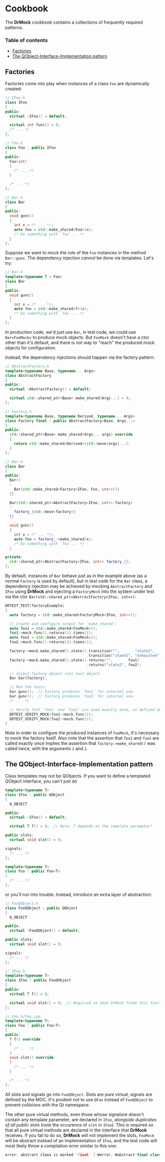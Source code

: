 <!--
Copyright 2020 Ole Kliemann, Malte Kliemann

This file is part of DrMock.

DrMock is free software: you can redistribute it and/or modify it
under the terms of the GNU General Public License as published by
the Free Software Foundation, either version 3 of the License, or
(at your option) any later version.

DrMock is distributed in the hope that it will be useful, but
WITHOUT ANY WARRANTY; without even the implied warranty of
MERCHANTABILITY or FITNESS FOR A PARTICULAR PURPOSE.  See the GNU
General Public License for more details.

You should have received a copy of the GNU General Public License
along with DrMock.  If not, see <https://www.gnu.org/licenses/>.
-->

# Cookbook

The **DrMock** cookbook contains a collections of frequently required
patterns.

### Table of contents

* [Factories](#factories)
* [The QObject-Interface-Implementation pattern](#the-qobject-interface-implementation-pattern)

## Factories

Factories come into play when instances of a class `Foo` are dynamically created:

```cpp
// IFoo.h
class IFoo
{
public:
  virtual ~IFoo() = default;

  virtual int func() = 0;
  /* ... */
};

// Foo.h
class Foo : public IFoo
{
public:
  Foo(int)
  {
    /* ... */
  }

  /* ... */
};

// Bar.h
class Bar
{
public:
  void gunc()
  {
    int x = /* ... */;
    auto foo = std::make_shared<Foo>(x);
    /* Do something with `foo`... */
  }
};
```

Suppose we want to mock the role of the `Foo` instances in the method
`Bar::gunc`. The dependency injection *cannot* be done via templates.
Let's try:
```cpp
// Bar.h
template<typename T = Foo>
class Bar
{
public:
  void gunc()
  {
    int x = /* ... */;
    auto foo = std::make_shared<T>(x);
    /* Do something with `foo`... */
  }
};
```

In production code, we'd just use `Bar`, in test code, we could use
`Bar<FooMock>` to produce mock objects. But `FooMock` doesn't have a
ctor other than it's default, and there is not way to "reach" the
produced mock objects for configuration.

Instead, the dependency injections should happen via the factory
pattern:
```cpp
// AbstractFactory.h
template<typename Base, typename... Args>
class AbstractFactory
{
public:
  virtual ~AbstractFactory() = default;

  virtual std::shared_ptr<Base> make_shared(Args...) = 0;
};

// Factory.h
template<typename Base, typename Derived, typename... Args>
class Factory final : public AbstractFactory<Base, Args...>
{
public:
  std::shared_ptr<Base> make_shared(Args... args) override
  {
    return std::make_shared<Derived>(std::move(args)...);
  }
};

// Bar.h
class Bar
{
public:
  Bar()
  :
    Bar{std::make_shared<Factory<IFoo, Foo, int>>()}
  {}

  Bar(std::shared_ptr<AbstractFactory<IFoo, int>> factory)
  :
    factory_{std::move(factory)}
  {}

  void gunc()
  {
    int x = /* ... */;
    auto foo = factory_->make_shared(x);
    /* Do something with `foo`... */
  }

private:
  std::shared_ptr<AbstractFactory<IFoo, int>> factory_{};
};
```

By default, instances of `Bar` behave just as in the example above (as a
normal `Factory` is used by default), but in test code for the `Bar`
class, a dependency injection may be achieved by mocking
`AbstractFactory` and `IFoo` using **DrMock** and injecting a
`FactoryMock` into the system under test via the ctor
`Bar(std::shared_ptr<AbstractFactory<IFoo, int>>)`:

```cpp
DRTEST_TEST(factoryExample)
{
  auto factory = std::make_shared<FactoryMock<IFoo, int>>();

  // Create and configure output for `make_shared`:
  auto foo1 = std::make_shared<FooMock>();
  foo1->mock.func().returns(1).times(1);
  auto foo2 = std::make_shared<FooMock>();
  foo2->mock.func().returns(2).times(1);

  factory->mock.make_shared().state().transition("",       "state2",    1)
                                     .transition("state2", "exhausted", 2);
  factory->mock.make_shared().state().returns("",       foo1)
                                     .returns("state2", foo2);

  // Inject factory object into test object.
  Bar bar{factory};

  // Run the tests.
  bar.gunc();  // Factory produces `foo1` for internal use.
  bar.gunc();  // Factory produces `foo2` for internal use.
  /* ... */

  // Verify that `foo1` and `foo2` are used exactly once, as defined above.
  DRTEST_VERIFY_MOCK(foo1->mock.func());
  DRTEST_VERIFY_MOCK(foo2->mock.func());
}
```

Note in order to configure the produced instances of `FooMock`, it's
necessary to mock the factory itself. Also note that the assertion that
`foo1` and `foo2` are called exactly once implies the assertion that
`factory->make_shared()` was called twice, with the arguments `1` and
`2`.

## The QObject-Interface-Implementation pattern

Class templates may not be QObjects.
If you want to define a templated QObject interface,
you can't just do

```cpp
template<typename T>
class IFoo : public QObject
{
  Q_OBJECT

public:
  virtual ~IFoo() = default;

  virtual T f() = 0;  // Note: f depends on the template parameter!

public slots:
  virtual void slot() = 0;

signals:
  /* ... */
};

template<typename T>
class Foo : public Foo<T>
(
  /* ... */
};
```

or you'll run into trouble.
Instead, introduce an extra layer of abstraction:

```cpp
// FooQObject.h
class FooQObject : public QObject
{
  Q_OBJECT

public:
  virtual ~FooQObject() = default;

public slots:
  virtual void slot() = 0;

signals:
  /* ... */
};

// IFoo.h
template<typename T>
class IFoo : public FooQObject
{
public:
  virtual T f() = 0;

  virtual void slot() = 0;  // Required so that DrMock finds this function.
};

// Foo.h/Foo.cpp
template<typename T>
class Foo : public Foo<T>
{
public:
  T f() override
  {
    /* ... */
  }
  void slot() override
  {
    /* ... */
  }

  /* ... */
};
```

All slots and signals go into `FooQObject`.
Slots are pure virtual, signals are defined by the MOC.
It's prudent not to use `QFoo` instead of `FooQObject` to prevent
collisions with the Qt namespace.

The other pure virtual methods,
even those whose signature doesn't contain any template parameter,
are declared in `IFoo`,
_alongside duplicates of all public slots_
(note the occurence of `slot` in `IFoo`).
This is required so that all pure virtual methods
are declared in the interface that **DrMock** receives.
If you fail to do so, **DrMock** will not implement the slots,
`FooMock` will be abstract instead of an implementation of `IFoo`,
and the test code will most likely throw a compilation error similar to this one:

```cpp
error: abstract class is marked 'final' [-Werror,-Wabstract-final-class] class FooMock final : public IFoo<T>
```
